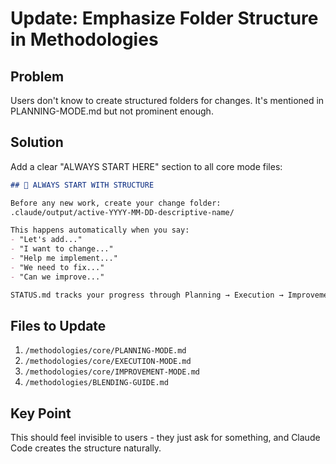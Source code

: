 # Update: Emphasize Folder Structure in Methodologies

## Problem
Users don't know to create structured folders for changes. It's mentioned in PLANNING-MODE.md but not prominent enough.

## Solution
Add a clear "ALWAYS START HERE" section to all core mode files:

```markdown
## 📁 ALWAYS START WITH STRUCTURE

Before any new work, create your change folder:
.claude/output/active-YYYY-MM-DD-descriptive-name/

This happens automatically when you say:
- "Let's add..."
- "I want to change..."
- "Help me implement..."
- "We need to fix..."
- "Can we improve..."

STATUS.md tracks your progress through Planning → Execution → Improvement
```

## Files to Update
1. `/methodologies/core/PLANNING-MODE.md`
2. `/methodologies/core/EXECUTION-MODE.md`
3. `/methodologies/core/IMPROVEMENT-MODE.md`
4. `/methodologies/BLENDING-GUIDE.md`

## Key Point
This should feel invisible to users - they just ask for something, and Claude Code creates the structure naturally.